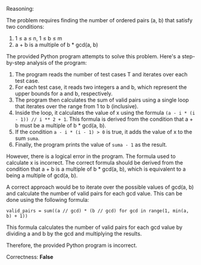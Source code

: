 Reasoning:

The problem requires finding the number of ordered pairs (a, b) that satisfy two conditions:

1. 1 ≤ a ≤ n, 1 ≤ b ≤ m
2. a + b is a multiple of b \* gcd(a, b)

The provided Python program attempts to solve this problem. Here's a step-by-step analysis of the program:

1.  The program reads the number of test cases T and iterates over each test case.
2.  For each test case, it reads two integers a and b, which represent the upper bounds for a and b, respectively.
3.  The program then calculates the sum of valid pairs using a single loop that iterates over the range from 1 to b (inclusive).
4.  Inside the loop, it calculates the value of x using the formula `(a - i * (i - 1)) // i ** 2 + 1`. This formula is derived from the condition that a + b must be a multiple of b \* gcd(a, b).
5.  If the condition `a - i * (i - 1) > 0` is true, it adds the value of x to the sum `suma`.
6.  Finally, the program prints the value of `suma - 1` as the result.

However, there is a logical error in the program. The formula used to calculate x is incorrect. The correct formula should be derived from the condition that a + b is a multiple of b \* gcd(a, b), which is equivalent to a being a multiple of gcd(a, b).

A correct approach would be to iterate over the possible values of gcd(a, b) and calculate the number of valid pairs for each gcd value. This can be done using the following formula:

`valid_pairs = sum((a // gcd) * (b // gcd) for gcd in range(1, min(a, b) + 1))`

This formula calculates the number of valid pairs for each gcd value by dividing a and b by the gcd and multiplying the results.

Therefore, the provided Python program is incorrect.

Correctness: **False**